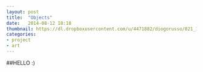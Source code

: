 ```yaml
---
layout: post
title:  "Objects"
date:   2014-08-12 18:18
thumbnail: https://dl.dropboxusercontent.com/u/4471882/diogorusso/021_1.jpg
categories: 
- project 
- art
---
```


##HELLO :)